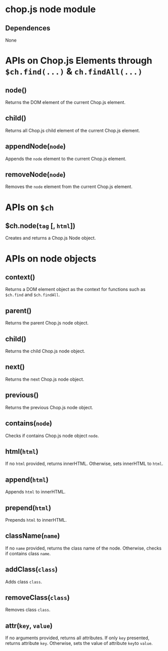 chop.js node module
===================

Dependences
-----------

None

APIs on Chop.js Elements through `$ch.find(...)` & `ch.findAll(...)`
====================================================================

node()
------

Returns the DOM element of the current Chop.js element.

child()
-------

Returns all Chop.js child element of the current Chop.js element.

appendNode(`node`)
------------

Appends the `node` element to the current Chop.js element.

removeNode(`node`)
------------------

Removes the `node` element from the current Chop.js element.

APIs on `$ch`
=============

$ch.node(`tag` [, `html`])
--------------------------

Creates and returns a Chop.js Node object.

APIs on node objects
====================

context()
---------

Returns a DOM element object as the context for functions such as `$ch.find` and
`$ch.findAll`.

parent()
--------

Returns the parent Chop.js node object.

child()
-------

Returns the child Chop.js node object.

next()
------

Returns the next Chop.js node object.

previous()
------

Returns the previous Chop.js node object.

contains(`node`)
----------

Checks if contains Chop.js node object `node`.

html(`html`)
------------

If no `html` provided, returns innerHTML. Otherwise, sets innerHTML to `html`.

append(`html`)
--------------

Appends `html` to innerHTML.

prepend(`html`)
--------------

Prepends `html` to innerHTML.

className(`name`)
---------

If no `name` provided, returns the class name of the node. Otherwise, checks if
contains class `name`.

addClass(`class`)
-----------------

Adds class `class`.

removeClass(`class`)
--------------------

Removes class `class`.

attr(`key`, `value`)
--------------------

If no arguments provided, returns all attributes. If only `key` presented,
   returns attribute `key`. Otherwise, sets the value of attribute `key`to `value`.

